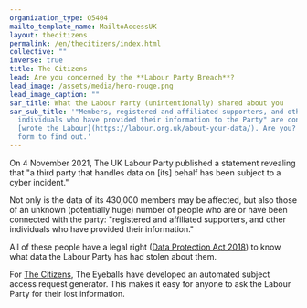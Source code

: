 ```yaml
---
organization_type: Q5404
mailto_template_name: MailtoAccessUK
layout: thecitizens
permalink: /en/thecitizens/index.html
collective: ""
inverse: true
title: The Citizens
lead: Are you concerned by the **Labour Party Breach**?
lead_image: /assets/media/hero-rouge.png
lead_image_caption: ""
sar_title: What the Labour Party (unintentionally) shared about you
sar_sub_title: '"Members, registered and affiliated supporters, and other
  individuals who have provided their information to the Party" are concerned
  [wrote the Labour](https://labour.org.uk/about-your-data/). Are you? Fill this
  form to find out.'
---
```

On 4 November 2021, The UK Labour Party published a statement revealing
that "a third party that handles data on \[its] behalf has been subject to a cyber incident."

Not only is the data of its 430,000 members may be affected, but also those of an unknown (potentially huge) number of people who are or have been connected with the party: "registered and affiliated supporters, and other individuals who have provided their information."

All of these people have a legal right ([Data Protection Act 2018](https://www.legislation.gov.uk/ukpga/2018/12/contents/enacted)) to know what data the Labour Party has had stolen about them.

For [The Citizens](https://the-citizens.com), The Eyeballs have developed an automated subject access request generator. This makes it easy for anyone to ask the Labour Party for their lost information.